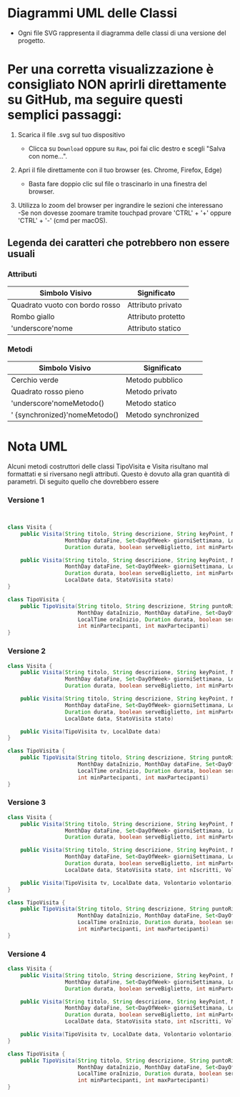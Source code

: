 # Diagrammi UML delle Classi

- Ogni file SVG rappresenta il diagramma delle classi di una versione del progetto.

# Per una corretta visualizzazione è consigliato NON aprirli direttamente su GitHub, ma seguire questi semplici passaggi:

1. Scarica il file .svg sul tuo dispositivo
   - Clicca su `Download` oppure su `Raw`, poi fai clic destro e scegli "Salva con nome...".

2. Apri il file direttamente con il tuo browser (es. Chrome, Firefox, Edge)  
   - Basta fare doppio clic sul file o trascinarlo in una finestra del browser.

3. Utilizza lo zoom del browser per ingrandire le sezioni che interessano  
    -Se non dovesse zoomare tramite touchpad provare 'CTRL' + '+'  oppure 'CTRL' + '-'  (cmd per macOS).

## Legenda dei caratteri che potrebbero non essere usuali

###  Attributi

| Simbolo Visivo                        | Significato            |
|----------------------------------------|-------------------------|
|  Quadrato vuoto con bordo rosso              | Attributo privato       |
|  Rombo giallo                        | Attributo protetto      |
|  'underscore'nome                                | Attributo statico       |

###  Metodi

| Simbolo Visivo                        | Significato              |
|----------------------------------------|---------------------------|
|  Cerchio verde                       | Metodo pubblico           |
|  Quadrato rosso pieno               | Metodo privato            |
|  'underscore'nomeMetodo()                        | Metodo statico            |
| ' {synchronized}'nomeMetodo()         | Metodo synchronized      |

# Nota UML
Alcuni metodi costruttori delle classi TipoVisita e Visita risultano mal formattati e si riversano negli attributi. Questo è dovuto alla gran quantità di parametri. Di seguito quello che dovrebbero essere

### Versione 1
```java


class Visita {
    public Visita(String titolo, String descrizione, String keyPoint, MonthDay dataInizio,
                  MonthDay dataFine, Set<DayOfWeek> giorniSettimana, LocalTime oraInizio,
                  Duration durata, boolean serveBiglietto, int minPartecipanti, int maxPartecipanti) 

    public Visita(String titolo, String descrizione, String keyPoint, MonthDay dataInizio,
                  MonthDay dataFine, Set<DayOfWeek> giorniSettimana, LocalTime oraInizio,
                  Duration durata, boolean serveBiglietto, int minPartecipanti, int maxPartecipanti,
                  LocalDate data, StatoVisita stato) 
}

class TipoVisita {
    public TipoVisita(String titolo, String descrizione, String puntoRitrovo,
                      MonthDay dataInizio, MonthDay dataFine, Set<DayOfWeek> giorniSettimana,
                      LocalTime oraInizio, Duration durata, boolean serveBiglietto,
                      int minPartecipanti, int maxPartecipanti) 
}
```
### Versione 2
```java
class Visita {
    public Visita(String titolo, String descrizione, String keyPoint, MonthDay dataInizio,
                  MonthDay dataFine, Set<DayOfWeek> giorniSettimana, LocalTime oraInizio,
                  Duration durata, boolean serveBiglietto, int minPartecipanti, int maxPartecipanti) 

    public Visita(String titolo, String descrizione, String keyPoint, MonthDay dataInizio,
                  MonthDay dataFine, Set<DayOfWeek> giorniSettimana, LocalTime oraInizio,
                  Duration durata, boolean serveBiglietto, int minPartecipanti, int maxPartecipanti,
                  LocalDate data, StatoVisita stato) 

    public Visita(TipoVisita tv, LocalDate data) 
}

class TipoVisita {
    public TipoVisita(String titolo, String descrizione, String puntoRitrovo,
                      MonthDay dataInizio, MonthDay dataFine, Set<DayOfWeek> giorniSettimana,
                      LocalTime oraInizio, Duration durata, boolean serveBiglietto,
                      int minPartecipanti, int maxPartecipanti) 
}
```
### Versione 3
```java
class Visita {
    public Visita(String titolo, String descrizione, String keyPoint, MonthDay dataInizio,
                  MonthDay dataFine, Set<DayOfWeek> giorniSettimana, LocalTime oraInizio,
                  Duration durata, boolean serveBiglietto, int minPartecipanti, int maxPartecipanti) 

    public Visita(String titolo, String descrizione, String keyPoint, MonthDay dataInizio,
                  MonthDay dataFine, Set<DayOfWeek> giorniSettimana, LocalTime oraInizio,
                  Duration durata, boolean serveBiglietto, int minPartecipanti, int maxPartecipanti,
                  LocalDate data, StatoVisita stato, int nIscritti, Volontario volontario) 

    public Visita(TipoVisita tv, LocalDate data, Volontario volontario) 
}

class TipoVisita {
    public TipoVisita(String titolo, String descrizione, String puntoRitrovo,
                      MonthDay dataInizio, MonthDay dataFine, Set<DayOfWeek> giorniSettimana,
                      LocalTime oraInizio, Duration durata, boolean serveBiglietto,
                      int minPartecipanti, int maxPartecipanti) 
}
```
### Versione 4
```java
class Visita {
    public Visita(String titolo, String descrizione, String keyPoint, MonthDay dataInizio,
                  MonthDay dataFine, Set<DayOfWeek> giorniSettimana, LocalTime oraInizio,
                  Duration durata, boolean serveBiglietto, int minPartecipanti, int maxPartecipanti) 

    public Visita(String titolo, String descrizione, String keyPoint, MonthDay dataInizio,
                  MonthDay dataFine, Set<DayOfWeek> giorniSettimana, LocalTime oraInizio,
                  Duration durata, boolean serveBiglietto, int minPartecipanti, int maxPartecipanti,
                  LocalDate data, StatoVisita stato, int nIscritti, Volontario volontario) 

    public Visita(TipoVisita tv, LocalDate data, Volontario volontario) 
}

class TipoVisita {
    public TipoVisita(String titolo, String descrizione, String puntoRitrovo,
                      MonthDay dataInizio, MonthDay dataFine, Set<DayOfWeek> giorniSettimana,
                      LocalTime oraInizio, Duration durata, boolean serveBiglietto,
                      int minPartecipanti, int maxPartecipanti) 
}
```
